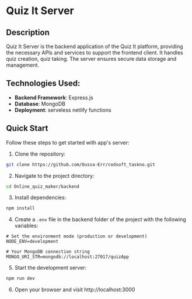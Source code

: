 # Quiz It Server

## Description

Quiz It Server is the backend application of the Quiz It platform, providing the necessary APIs and services to support the frontend client. It handles quiz creation, quiz taking. The server ensures secure data storage and management.

## Technologies Used:

- **Backend Framework**: Express.js
- **Database**: MongoDB
- **Deployment**: serveless netlify functions 

## Quick Start

Follow these steps to get started with app's server:

1. Clone the repository:

```bash
git clone https://github.com/Oussa-Err/codsoft_taskno.git
```

2. Navigate to the project directory:

```bash
cd Online_quiz_maker/backend
```

3. Install dependencies:

```bash
npm install
```

4. Create a `.env` file in the backend folder of the project with the following variables:

```env
# Set the environment mode (production or development)
NODE_ENV=development

# Your MongoDB connection string
MONGO_URI_STR=mongodb://localhost:27017/quizApp
```

5. Start the development server:

```bash
npm run dev
```

6. Open your browser and visit http://localhost:3000
